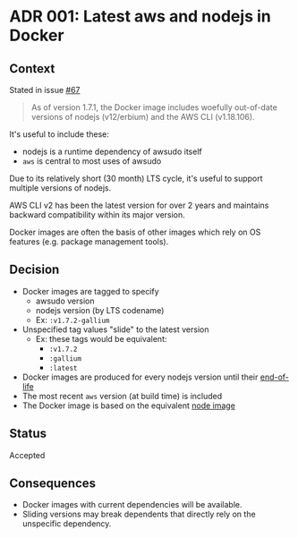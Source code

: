 # ADR 001: Latest aws and nodejs in Docker

## Context

Stated in issue [#67]

> As of version 1.7.1, the Docker image includes woefully out-of-date versions of nodejs (v12/erbium) and the AWS CLI (v1.18.106).

It's useful to include these:

* nodejs is a runtime dependency of awsudo itself
* `aws` is central to most uses of awsudo

Due to its relatively short (30 month) LTS cycle, it's useful to support multiple versions of nodejs.

AWS CLI v2 has been the latest version for over 2 years and maintains backward compatibility within its major version.

Docker images are often the basis of other images which rely on OS features (e.g. package management tools).

## Decision

* Docker images are tagged to specify
    * awsudo version
    * nodejs version (by LTS codename)
    * Ex: `:v1.7.2-gallium`
* Unspecified tag values "slide" to the latest version
     * Ex: these tags would be equivalent:
         * `:v1.7.2`
         * `:gallium`
         * `:latest`
* Docker images are produced for every nodejs version until their [end-of-life][nodejs releases]
* The most recent `aws` version (at build time) is included
* The Docker image is based on the equivalent [node image]

## Status

Accepted

## Consequences

* Docker images with current dependencies will be available.
* Sliding versions may break dependents that directly rely on the unspecific dependency.

[#67]: https://github.com/meltwater/awsudo/issues/67
[node image]: https://hub.docker.com/_/node
[nodejs releases]: https://nodejs.org/en/about/releases/
[Generate Docker images based on node]: https://github.com/meltwater/awsudo/pull/66
